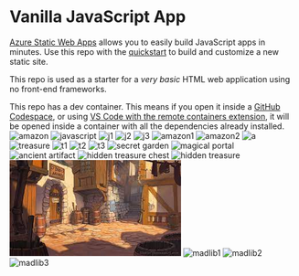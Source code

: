 # Vanilla JavaScript App

[Azure Static Web Apps](https://docs.microsoft.com/azure/static-web-apps/overview) allows you to easily build JavaScript apps in minutes. Use this repo with the [quickstart](https://docs.microsoft.com/azure/static-web-apps/getting-started?tabs=vanilla-javascript) to build and customize a new static site.

This repo is used as a starter for a _very basic_ HTML web application using no front-end frameworks.

This repo has a dev container. This means if you open it inside a [GitHub Codespace](https://github.com/features/codespaces), or using [VS Code with the remote containers extension](https://code.visualstudio.com/docs/remote/containers), it will be opened inside a container with all the dependencies already installed.
![amazon](https://github.com/agamgoyal19/my-first-static-web-app/assets/86164231/6847db36-508e-4274-978c-97f9b36c3245)
![javascript](https://github.com/agamgoyal19/my-first-static-web-app/assets/86164231/2b3ff47c-eca0-4849-8596-bff807dfc64e)
![j1](https://github.com/agamgoyal19/my-first-static-web-app/assets/86164231/36ff878d-4dd8-44c5-b0b2-f42b134d8ecb)
![j2](https://github.com/agamgoyal19/my-first-static-web-app/assets/86164231/838d870a-7187-4274-9bec-34d9b8378a75)
![j3](https://github.com/agamgoyal19/my-first-static-web-app/assets/86164231/675606a2-a478-43c1-a13b-27f30e90c3e5)
![amazon1](https://github.com/agamgoyal19/my-first-static-web-app/assets/86164231/195f3e87-d38b-4afc-ad28-901653e67c12)
![amazon2](https://github.com/agamgoyal19/my-first-static-web-app/assets/86164231/a2b6f9f6-a9be-43ff-917d-99a805eb5f79)
![a](https://github.com/agamgoyal19/my-first-static-web-app/assets/86164231/20ea6947-194f-440c-94a2-2ac4083deec5)
![treasure](https://github.com/agamgoyal19/my-first-static-web-app/assets/86164231/1e22e878-59ba-435d-8bd1-23f8a9155920)
![t1](https://github.com/agamgoyal19/my-first-static-web-app/assets/86164231/d0b9188e-8f56-4829-bff0-742d1d6588d6)
![t2](https://github.com/agamgoyal19/my-first-static-web-app/assets/86164231/375907c3-70ed-4cc5-b46d-2e36b1cc06f0)
![t3](https://github.com/agamgoyal19/my-first-static-web-app/assets/86164231/f6f956ea-0834-4826-90d8-eca567133df0)
![secret garden](https://github.com/agamgoyal19/my-first-static-web-app/assets/86164231/7cb73620-181f-4b25-9c61-90fd36c7ad08)
![magical portal](https://github.com/agamgoyal19/my-first-static-web-app/assets/86164231/fb9771c0-2ca7-4d5d-b162-6acc4579a987)
![ancient artifact](https://github.com/agamgoyal19/my-first-static-web-app/assets/86164231/2b8ed078-3b10-4c08-ab83-69b2fdd4bd03)
![hidden treasure chest](https://github.com/agamgoyal19/my-first-static-web-app/assets/86164231/567ca250-402c-4873-aa80-e5cfb19cd596)
![hidden treasure](https://github.com/agamgoyal19/my-first-static-web-app/assets/86164231/abd820cc-78d8-43bb-b575-09793991fbb5)
![village](https://raw.githubusercontent.com/agamgoyal19/my-first-static-web-app/main/src/midterm/adventure/village.jpg)
![madlib1](https://github.com/agamgoyal19/my-first-static-web-app/assets/86164231/98471544-705c-4148-a72e-44274cc53ea3)
![madlib2](https://github.com/agamgoyal19/my-first-static-web-app/assets/86164231/d43f1a15-a805-4334-bee0-65c6881d5c89)
![madlib3](https://github.com/agamgoyal19/my-first-static-web-app/assets/86164231/be765899-d08b-4866-a4ae-9cb8ef561db8)

